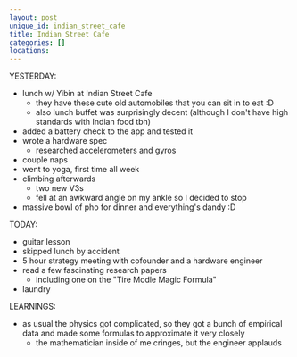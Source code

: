 ```yaml
---
layout: post
unique_id: indian_street_cafe
title: Indian Street Cafe
categories: []
locations: 
---
```


YESTERDAY:
* lunch w/ Yibin at Indian Street Cafe
  * they have these cute old automobiles that you can sit in to eat :D
  * also lunch buffet was surprisingly decent (although I don't have high standards with Indian food tbh)
* added a battery check to the app and tested it
* wrote a hardware spec
  * researched accelerometers and gyros
* couple naps
* went to yoga, first time all week
* climbing afterwards
  * two new V3s
  * fell at an awkward angle on my ankle so I decided to stop
* massive bowl of pho for dinner and everything's dandy :D

TODAY:
* guitar lesson
* skipped lunch by accident
* 5 hour strategy meeting with cofounder and a hardware engineer
* read a few fascinating research papers
  * including one on the "Tire Modle Magic Formula"
* laundry

LEARNINGS:
* as usual the physics got complicated, so they got a bunch of empirical data and made some formulas to approximate it very closely
  * the mathematician inside of me cringes, but the engineer applauds
